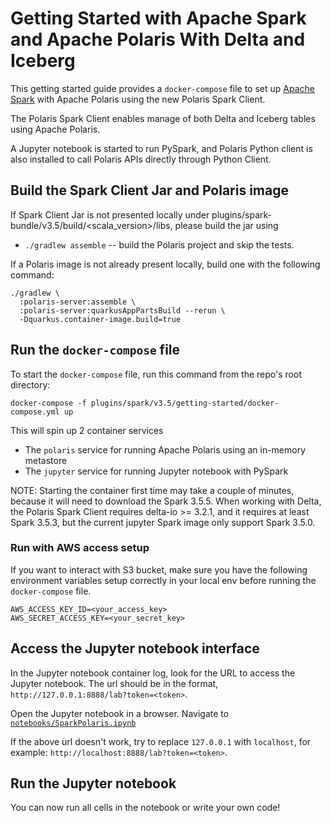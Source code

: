 <!--
  Licensed to the Apache Software Foundation (ASF) under one
  or more contributor license agreements.  See the NOTICE file
  distributed with this work for additional information
  regarding copyright ownership.  The ASF licenses this file
  to you under the Apache License, Version 2.0 (the
  "License"); you may not use this file except in compliance
  with the License.  You may obtain a copy of the License at
 
   http://www.apache.org/licenses/LICENSE-2.0
 
  Unless required by applicable law or agreed to in writing,
  software distributed under the License is distributed on an
  "AS IS" BASIS, WITHOUT WARRANTIES OR CONDITIONS OF ANY
  KIND, either express or implied.  See the License for the
  specific language governing permissions and limitations
  under the License.
-->

# Getting Started with Apache Spark and Apache Polaris With Delta and Iceberg

This getting started guide provides a `docker-compose` file to set up [Apache Spark](https://spark.apache.org/) with Apache Polaris using
the new Polaris Spark Client. 

The Polaris Spark Client enables manage of both Delta and Iceberg tables using Apache Polaris.

A Jupyter notebook is started to run PySpark, and Polaris Python client is also installed to call Polaris APIs
directly through Python Client.

## Build the Spark Client Jar and Polaris image
If Spark Client Jar is not presented locally under plugins/spark-bundle/v3.5/build/<scala_version>/libs, please build the jar
using
- `./gradlew assemble` -- build the Polaris project and skip the tests.

If a Polaris image is not already present locally, build one with the following command:

```shell
./gradlew \
  :polaris-server:assemble \
  :polaris-server:quarkusAppPartsBuild --rerun \
  -Dquarkus.container-image.build=true
```

## Run the `docker-compose` file

To start the `docker-compose` file, run this command from the repo's root directory:
```shell
docker-compose -f plugins/spark/v3.5/getting-started/docker-compose.yml up
```

This will spin up 2 container services
* The `polaris` service for running Apache Polaris using an in-memory metastore
* The `jupyter` service for running Jupyter notebook with PySpark

NOTE: Starting the container first time may take a couple of minutes, because it will need to download the Spark 3.5.5.
When working with Delta, the Polaris Spark Client requires delta-io >= 3.2.1, and it requires at least Spark 3.5.3, 
but the current jupyter Spark image only support Spark 3.5.0.

### Run with AWS access setup
If you want to interact with S3 bucket, make sure you have the following environment variables setup correctly in
your local env before running the `docker-compose` file.
```
AWS_ACCESS_KEY_ID=<your_access_key>
AWS_SECRET_ACCESS_KEY=<your_secret_key>
```

## Access the Jupyter notebook interface
In the Jupyter notebook container log, look for the URL to access the Jupyter notebook. The url should be in the 
format, `http://127.0.0.1:8888/lab?token=<token>`.

Open the Jupyter notebook in a browser.
Navigate to [`notebooks/SparkPolaris.ipynb`](http://127.0.0.1:8888/lab/tree/notebooks/SparkPolaris.ipynb) <!-- markdown-link-check-disable-line -->

If the above url doesn't work, try to replace `127.0.0.1` with `localhost`, for example:
`http://localhost:8888/lab?token=<token>`.

## Run the Jupyter notebook
You can now run all cells in the notebook or write your own code!
